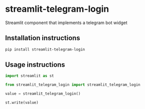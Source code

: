 # streamlit-telegram-login

Streamlit component that implements a telegram bot widget

## Installation instructions 

```sh
pip install streamlit-telegram-login
```

## Usage instructions

```python
import streamlit as st

from streamlit_telegram_login import streamlit_telegram_login

value = streamlit_telegram_login()

st.write(value)
